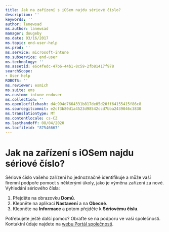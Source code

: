 ```yaml
---
title: Jak na zařízení s iOSem najdu sériové číslo?
description: ''
keywords: ''
author: lenewsad
ms.author: lanewsad
manager: dougeby
ms.date: 03/16/2017
ms.topic: end-user-help
ms.prod: ''
ms.service: microsoft-intune
ms.subservice: end-user
ms.technology: ''
ms.assetid: e6c4fedc-47b6-44b1-8c59-2fb81417f978
searchScope:
- User help
ROBOTS: ''
ms.reviewer: esmich
ms.suite: ems
ms.custom: intune-enduser
ms.collection: ''
ms.openlocfilehash: d4c994d7664331b817de05d20ff64155415f86c8
ms.sourcegitcommit: e2cf3b80d1a4523d98542ccd7bba2439046c3830
ms.translationtype: MT
ms.contentlocale: cs-CZ
ms.lasthandoff: 08/04/2020
ms.locfileid: "87546667"
---
```

# <a name="how-do-i-find-the-serial-number-on-my-ios-device"></a>Jak na zařízení s iOSem najdu sériové číslo?

Sériové číslo vašeho zařízení ho jednoznačně identifikuje a může vaší firemní podpoře pomoct s některými úkoly, jako je výměna zařízení za nové. Vyhledání sériového čísla:

1. Přejděte na obrazovku __Domů__.
2. Klepněte na aplikaci __Nastavení__ a na __Obecné__.
3. Klepněte na __Informace__ a potom přejděte k __Sériovému číslu__.

Potřebujete ještě další pomoc? Obraťte se na podporu ve vaší společnosti. Kontaktní údaje najdete na [webu Portál společnosti](https://go.microsoft.com/fwlink/?linkid=2010980).
